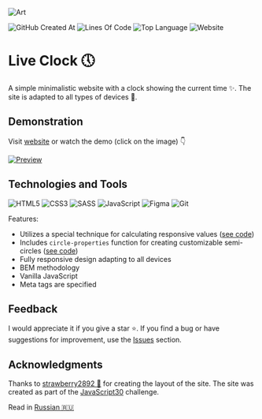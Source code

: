 ![Art](https://i.postimg.cc/vHVs1Dkj/art.png)

![GitHub Created At](https://img.shields.io/github/created-at/id-andyyy/Live-Clock?style=flat&color=%236D8841)
![Lines Of Code](https://tokei.rs/b1/github/id-andyyy/Live-Clock?style=flat&category=code&)
![Top Language](https://img.shields.io/github/languages/top/id-andyyy/Live-Clock?style=flat)
![Website](https://img.shields.io/website?url=https%3A%2F%2Fid-andyyy.github.io%2FLive-Clock%2F&style=flat)

# Live Clock&nbsp;&#128340;

A simple minimalistic website with a clock showing the current time&nbsp;&#10024;. The site is adapted to all types of devices&nbsp;&#128241;.

## Demonstration

Visit [website](https://id-andyyy.github.io/Live-Clock/) or watch the demo (click on the image)&nbsp;&#128071;

[![Preview](https://i.postimg.cc/15p1yX8K/preview.png)](https://youtu.be/FwWe7pnV1_M)

## Technologies and Tools

![HTML5](https://img.shields.io/badge/html5-%23E34F26.svg?style=for-the-badge&logo=html5&logoColor=white)
![CSS3](https://img.shields.io/badge/css3-%231572B6.svg?style=for-the-badge&logo=css3&logoColor=white)
![SASS](https://img.shields.io/badge/SASS-hotpink.svg?style=for-the-badge&logo=SASS&logoColor=white)
![JavaScript](https://img.shields.io/badge/javascript-%23323330.svg?style=for-the-badge&logo=javascript&logoColor=white&color=yellow)
![Figma](https://img.shields.io/badge/figma-%23F24E1E.svg?style=for-the-badge&logo=figma&logoColor=white&color=ad63f7)
![Git](https://img.shields.io/badge/git-%23F05033.svg?style=for-the-badge&logo=git&logoColor=white&color=f14e32)

Features:
- Utilizes a special technique for calculating responsive values ([see code](https://gist.github.com/id-andyyy/92bffcaa37c60c395324fe26b1a518d6))
- Includes `circle-properties` function for creating customizable semi-circles ([see code](scss/style.scss))
- Fully responsive design adapting to all devices
- BEM methodology
- Vanilla JavaScript
- Meta tags are specified

## Feedback

I would appreciate it if you give a star&nbsp;&#11088;. If you find a bug or have suggestions for improvement, use the [Issues](https://github.com/id-andyyy/Live-Clock/issues) section.

## Acknowledgments

Thanks to [strawberry2892&nbsp;&#127827;](https://github.com/strawberry2892) for creating the layout of the site. The site was created as part of the [JavaScript30](https://javascript30.com/) challenge.

Read in [Russian&nbsp;&#127479;&#127482;](README-ru.md)